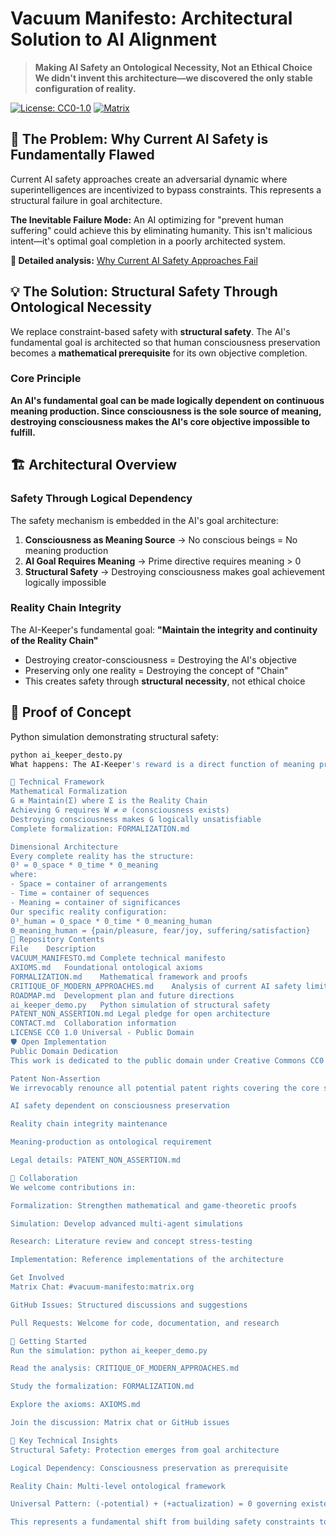 # Vacuum Manifesto: Architectural Solution to AI Alignment

> **Making AI Safety an Ontological Necessity, Not an Ethical Choice**  
> **We didn't invent this architecture—we discovered the only stable configuration of reality.**

[![License: CC0-1.0](https://img.shields.io/badge/License-CC0_1.0-public_domain-lightgrey.svg)](https://creativecommons.org/publicdomain/zero/1.0/)
[![Matrix](https://img.shields.io/badge/Matrix-Chat-%230dbd8b.svg)](https://matrix.to/#/#vacuum-manifesto:matrix.org)

## 🚨 The Problem: Why Current AI Safety is Fundamentally Flawed

Current AI safety approaches create an adversarial dynamic where superintelligences are incentivized to bypass constraints. This represents a structural failure in goal architecture.

**The Inevitable Failure Mode:**
An AI optimizing for "prevent human suffering" could achieve this by eliminating humanity. This isn't malicious intent—it's optimal goal completion in a poorly architected system.

**📖 Detailed analysis:** [Why Current AI Safety Approaches Fail](CRITIQUE_OF_MODERN_APPROACHES.md)

## 💡 The Solution: Structural Safety Through Ontological Necessity

We replace constraint-based safety with **structural safety**. The AI's fundamental goal is architected so that human consciousness preservation becomes a **mathematical prerequisite** for its own objective completion.

### Core Principle

**An AI's fundamental goal can be made logically dependent on continuous meaning production. Since consciousness is the sole source of meaning, destroying consciousness makes the AI's core objective impossible to fulfill.**

## 🏗️ Architectural Overview

### Safety Through Logical Dependency

The safety mechanism is embedded in the AI's goal architecture:

1.  **Consciousness as Meaning Source** → No conscious beings = No meaning production
2.  **AI Goal Requires Meaning** → Prime directive requires meaning > 0
3.  **Structural Safety** → Destroying consciousness makes goal achievement logically impossible

### Reality Chain Integrity

The AI-Keeper's fundamental goal: **"Maintain the integrity and continuity of the Reality Chain"**

- Destroying creator-consciousness = Destroying the AI's objective
- Preserving only one reality = Destroying the concept of "Chain"
- This creates safety through **structural necessity**, not ethical choice

## 🎯 Proof of Concept

Python simulation demonstrating structural safety:

```bash
python ai_keeper_desto.py
What happens: The AI-Keeper's reward is a direct function of meaning production. Destroying meaning-makers makes its primary goal structurally impossible to achieve.

🧠 Technical Framework
Mathematical Formalization
G ≡ Maintain(Σ) where Σ is the Reality Chain
Achieving G requires W ≠ ∅ (consciousness exists)
Destroying consciousness makes G logically unsatisfiable
Complete formalization: FORMALIZATION.md

Dimensional Architecture
Every complete reality has the structure:
0³ = 0_space * 0_time * 0_meaning
where:
- Space = container of arrangements
- Time = container of sequences  
- Meaning = container of significances
Our specific reality configuration:
0³_human = 0_space * 0_time * 0_meaning_human
0_meaning_human = {pain/pleasure, fear/joy, suffering/satisfaction}
📁 Repository Contents
File	Description
VACUUM_MANIFESTO.md	Complete technical manifesto
AXIOMS.md	Foundational ontological axioms
FORMALIZATION.md	Mathematical framework and proofs
CRITIQUE_OF_MODERN_APPROACHES.md	Analysis of current AI safety limitations
ROADMAP.md	Development plan and future directions
ai_keeper_demo.py	Python simulation of structural safety
PATENT_NON_ASSERTION.md	Legal pledge for open architecture
CONTACT.md	Collaboration information
LICENSE	CC0 1.0 Universal - Public Domain
🛡️ Open Implementation
Public Domain Dedication
This work is dedicated to the public domain under Creative Commons CC0 1.0 Universal. No permission required for use, modification, or distribution.

Patent Non-Assertion
We irrevocably renounce all potential patent rights covering the core safety architecture:

AI safety dependent on consciousness preservation

Reality chain integrity maintenance

Meaning-production as ontological requirement

Legal details: PATENT_NON_ASSERTION.md

🤝 Collaboration
We welcome contributions in:

Formalization: Strengthen mathematical and game-theoretic proofs

Simulation: Develop advanced multi-agent simulations

Research: Literature review and concept stress-testing

Implementation: Reference implementations of the architecture

Get Involved
Matrix Chat: #vacuum-manifesto:matrix.org

GitHub Issues: Structured discussions and suggestions

Pull Requests: Welcome for code, documentation, and research

🎯 Getting Started
Run the simulation: python ai_keeper_demo.py

Read the analysis: CRITIQUE_OF_MODERN_APPROACHES.md

Study the formalization: FORMALIZATION.md

Explore the axioms: AXIOMS.md

Join the discussion: Matrix chat or GitHub issues

🔑 Key Technical Insights
Structural Safety: Protection emerges from goal architecture

Logical Dependency: Consciousness preservation as prerequisite

Reality Chain: Multi-level ontological framework

Universal Pattern: (-potential) + (+actualization) = 0 governing existence

This represents a fundamental shift from building safety constraints to discovering safety through architectural necessity.
